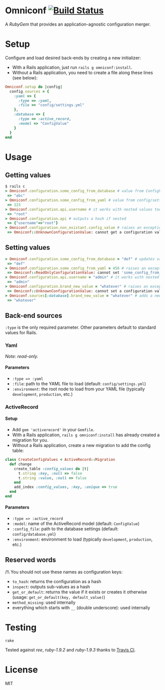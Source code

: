 # Omniconf [![Build Status](https://secure.travis-ci.org/Picklive/omniconf.png)](http://travis-ci.org/#!/Picklive/omniconf)

A _RubyGem_ that provides an application-agnostic configuration merger.

# Setup

Configure and load desired back-ends by creating a new initializer:

- With a Rails application, just run `rails g omniconf:install`.
- Without a Rails application, you need to create a file along these lines (see below):
```ruby
Omniconf.setup do |config|
  config.sources = {
    :yaml => {
      :type => :yaml,
      :file => "config/settings.yml"
    },
    :database => {
      :type => :active_record,
      :model => "ConfigValue"
    }
  }
end
```

# Usage

## Getting values

```ruby
$ rails c
> Omniconf.configuration.some_config_from_database # value from ConfigValue model
 => "abc"
> Omniconf.configuration.some_config_from_yaml # value from config/settings.yml
 => 123
> Omniconf.configuration.api.username # it works with nested values too
 => "root"
> Omniconf.configuration.api # outputs a hash if nested
 => {"username"=>"root"}
> Omniconf.configuration.non_existant.config_value # raises an exception
 => Omniconf::UnknownConfigurationValue: cannot get a configuration value with no parent
```

## Setting values

```ruby
> Omniconf.configuration.some_config_from_database = "def" # updates value in DB using ConfigValue model
 => "def"
> Omniconf.configuration.some_config_from_yaml = 456 # raises an exception because the value comes from YAML
 => Omniconf::ReadOnlyConfigurationValue: cannot set 'some_config_from_yaml' because it belongs to a read-only back-end source (id: :yaml, type: Yaml)
> Omniconf.configuration.api.username = "admin" # it works with nested values too
 => "admin"
> Omniconf.configuration.brand_new_value = "whatever" # raises an exception because you've got to tell which back-end will store the new value
 => Omniconf::UnknownConfigurationValue: cannot set a configuration value with no parent
> Omniconf.sources[:database].brand_new_value = "whatever" # adds a new record in ConfigValue model
 => "whatever"
```

## Back-end sources

`:type` is the only required parameter.
Other parameters default to standard values for Rails.

### Yaml

_Note: read-only._

#### Parameters

- `:type => :yaml`
- `:file`: path to the YAML file to load (default: `config/settings.yml`)
- `:environment`: the root node to load from your YAML file (typically `development`, `production`, etc.)

### ActiveRecord

#### Setup

- Add `gem 'activerecord'` in your `Gemfile`.
- With a Rails application, `rails g omniconf:install` has already created a migration for you.
- Without a Rails application, create a new migration to add the config table:
```ruby
class CreateConfigValues < ActiveRecord::Migration
  def change
    create_table :config_values do |t|
      t.string :key, :null => false
      t.string :value, :null => false
    end
    add_index :config_values, :key, :unique => true
  end
end
```

#### Parameters

- `:type => :active_record`
- `:model`: name of the ActiveRecord model (default: `ConfigValue`)
- `:config_file`: path to the database settings (default: `config/database.yml`)
- `:environment`: environment to load (typically `development`, `production`, etc.)

## Reserved words

/!\ You should not use these names as configuration keys:

- `to_hash`: returns the configuration as a hash
- `inspect`: outputs sub-values as a hash
- `get_or_default`: returns the value if it exists or creates it otherwise (usage: `get_or_default(key, default_value)`)
- `method_missing`: used internally
- everything which starts with `__` (double underscore): used internally

# Testing

`rake`

Tested against _ree_, _ruby-1.9.2_ and _ruby-1.9.3_ thanks to [Travis CI](http://travis-ci.org/#!/Picklive/omniconf "It rocks!").

# License

MIT


